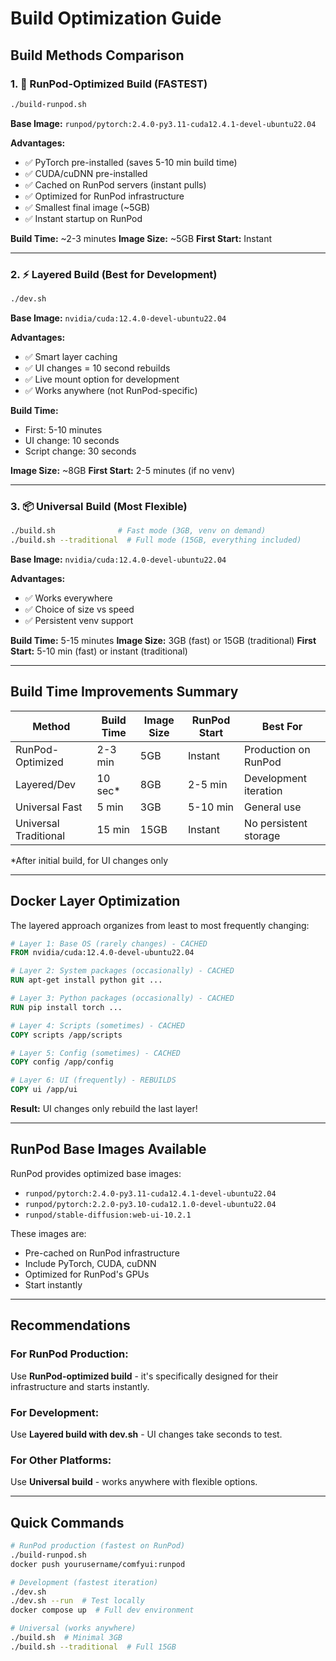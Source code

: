 # Build Optimization Guide

## Build Methods Comparison

### 1. 🚀 **RunPod-Optimized Build** (FASTEST)
```bash
./build-runpod.sh
```

**Base Image:** `runpod/pytorch:2.4.0-py3.11-cuda12.4.1-devel-ubuntu22.04`

**Advantages:**
- ✅ PyTorch pre-installed (saves 5-10 min build time)
- ✅ CUDA/cuDNN pre-installed 
- ✅ Cached on RunPod servers (instant pulls)
- ✅ Optimized for RunPod infrastructure
- ✅ Smallest final image (~5GB)
- ✅ Instant startup on RunPod

**Build Time:** ~2-3 minutes
**Image Size:** ~5GB
**First Start:** Instant

---

### 2. ⚡ **Layered Build** (Best for Development)
```bash
./dev.sh
```

**Base Image:** `nvidia/cuda:12.4.0-devel-ubuntu22.04`

**Advantages:**
- ✅ Smart layer caching
- ✅ UI changes = 10 second rebuilds
- ✅ Live mount option for development
- ✅ Works anywhere (not RunPod-specific)

**Build Time:** 
- First: 5-10 minutes
- UI change: 10 seconds
- Script change: 30 seconds

**Image Size:** ~8GB
**First Start:** 2-5 minutes (if no venv)

---

### 3. 📦 **Universal Build** (Most Flexible)
```bash
./build.sh              # Fast mode (3GB, venv on demand)
./build.sh --traditional  # Full mode (15GB, everything included)
```

**Base Image:** `nvidia/cuda:12.4.0-devel-ubuntu22.04`

**Advantages:**
- ✅ Works everywhere
- ✅ Choice of size vs speed
- ✅ Persistent venv support

**Build Time:** 5-15 minutes
**Image Size:** 3GB (fast) or 15GB (traditional)
**First Start:** 5-10 min (fast) or instant (traditional)

---

## Build Time Improvements Summary

| Method | Build Time | Image Size | RunPod Start | Best For |
|--------|------------|------------|--------------|----------|
| RunPod-Optimized | 2-3 min | 5GB | Instant | Production on RunPod |
| Layered/Dev | 10 sec* | 8GB | 2-5 min | Development iteration |
| Universal Fast | 5 min | 3GB | 5-10 min | General use |
| Universal Traditional | 15 min | 15GB | Instant | No persistent storage |

*After initial build, for UI changes only

---

## Docker Layer Optimization

The layered approach organizes from least to most frequently changing:

```dockerfile
# Layer 1: Base OS (rarely changes) - CACHED
FROM nvidia/cuda:12.4.0-devel-ubuntu22.04

# Layer 2: System packages (occasionally) - CACHED
RUN apt-get install python git ...

# Layer 3: Python packages (occasionally) - CACHED  
RUN pip install torch ...

# Layer 4: Scripts (sometimes) - CACHED
COPY scripts /app/scripts

# Layer 5: Config (sometimes) - CACHED
COPY config /app/config  

# Layer 6: UI (frequently) - REBUILDS
COPY ui /app/ui
```

**Result:** UI changes only rebuild the last layer!

---

## RunPod Base Images Available

RunPod provides optimized base images:

- `runpod/pytorch:2.4.0-py3.11-cuda12.4.1-devel-ubuntu22.04`
- `runpod/pytorch:2.2.0-py3.10-cuda12.1.0-devel-ubuntu22.04`
- `runpod/stable-diffusion:web-ui-10.2.1`

These images are:
- Pre-cached on RunPod infrastructure
- Include PyTorch, CUDA, cuDNN
- Optimized for RunPod's GPUs
- Start instantly

---

## Recommendations

### For RunPod Production:
Use **RunPod-optimized build** - it's specifically designed for their infrastructure and starts instantly.

### For Development:
Use **Layered build with dev.sh** - UI changes take seconds to test.

### For Other Platforms:
Use **Universal build** - works anywhere with flexible options.

---

## Quick Commands

```bash
# RunPod production (fastest on RunPod)
./build-runpod.sh
docker push yourusername/comfyui:runpod

# Development (fastest iteration)
./dev.sh
./dev.sh --run  # Test locally
docker compose up  # Full dev environment

# Universal (works anywhere)
./build.sh  # Minimal 3GB
./build.sh --traditional  # Full 15GB
```